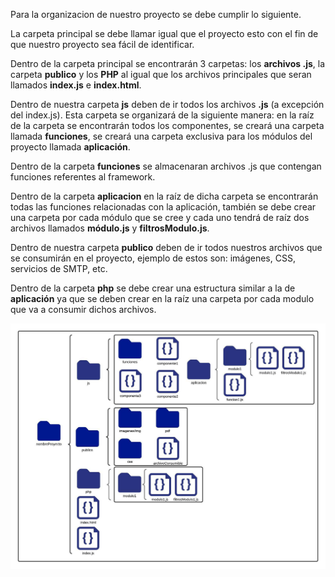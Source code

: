 Para la organizacion de nuestro proyecto se debe cumplir lo siguiente. 

La carpeta principal se debe llamar igual que el proyecto esto con el fin de que nuestro proyecto sea fácil de identificar.

Dentro de la carpeta principal se encontrarán 3 carpetas: los **archivos .js**, la carpeta **publico** y los **PHP** al igual que los archivos principales que seran llamados **index.js** e **index.html**.

Dentro de nuestra carpeta **js** deben de ir todos los archivos **.js** (a excepción del index.js). Esta carpeta se organizará de la siguiente manera: en la raíz de la carpeta se encontrarán todos los componentes, se creará una carpeta llamada **funciones**, se creará una carpeta exclusiva para los módulos del proyecto llamada **aplicación**.

Dentro de la carpeta **funciones** se almacenaran archivos .js que contengan funciones referentes al framework.

Dentro de la carpeta **aplicacion** en la raíz de dicha carpeta se encontrarán todas las funciones relacionadas con la aplicación, también se debe crear una carpeta por cada módulo que se cree y cada uno tendrá de raíz dos archivos llamados **módulo.js** y **filtrosModulo.js**.

Dentro de nuestra carpeta **publico** deben de ir todos nuestros archivos que se consumirán en el proyecto, ejemplo de estos son: imágenes, CSS, servicios de SMTP, etc.

Dentro de la carpeta **php** se debe crear una estructura similar a la de **aplicación** ya que se deben crear en la raíz una carpeta por cada modulo que va a consumir dichos archivos.


![OrgProyecto](https://github.com/stribesart/Documentacion/blob/main/imagenes/OrganizacionArchivos/index.jpeg)
